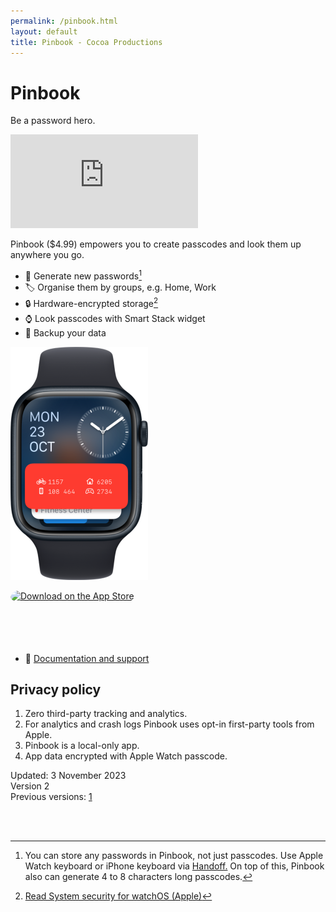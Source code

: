 ```yaml
---
permalink: /pinbook.html
layout: default
title: Pinbook - Cocoa Productions
---
```


<link rel="stylesheet" href="style/hero.css">

<h1 class="appName">Pinbook</h1>
<p class="hero">Be a password hero.</p>

<iframe class="ad" src="https://player.vimeo.com/video/880931232?badge=0&amp;autopause=0&amp;quality_selector=1&amp;player_id=0&amp;app_id=58479" frameborder="0" allow="fullscreen; picture-in-picture" title="Passcode hero."></iframe>

Pinbook ($4.99) empowers you to create passcodes and look them up anywhere you go.

- 🔢 Generate new passwords[^1]
- 🏷️ Organise them by groups, e.g. Home, Work
- 🔒 Hardware-encrypted storage[^2]
- ⌚️ Look passcodes with Smart Stack widget  
- 📁 Backup your data

<p><img class="screenshot" alt="Apple Watch Smart Stack showing Pinbook widget with 4 short passcodes." src="/images/pero-hero_2x.png" style="width: 220px; padding-bottom: 0;" /></p>

<a href="https://apps.apple.com/us/app/pero/id6452802397?itsct=apps_box_badge&amp;itscg=30200" style="display: inline-block; overflow: hidden; border-radius: 13px; width: 250px; height: 83px;"><img src="https://tools.applemediaservices.com/api/badges/download-on-the-app-store/black/en-us?size=250x83&amp;releaseDate=1699920000" alt="Download on the App Store" style="border-radius: 13px; width: 250px; height: 83px;"></a>

- 📕 [Documentation and support](/pinbook/support/)

<h2 id="privacy">Privacy policy</h2>

1. Zero third-party tracking and analytics.
2. For analytics and crash logs Pinbook uses opt-in first-party tools from Apple.
3. Pinbook is a local-only app.
4. App data encrypted with Apple Watch passcode.

Updated: 3 November 2023  
Version 2  
Previous versions: [1](https://github.com/cocoaproductions/cocoaproductions.github.io/commit/08d336383e5d6a177da1c455f94e3af05995121b)  
  
<br>
<br>

[^1]: You can store any passwords in Pinbook, not just passcodes. Use Apple Watch keyboard or iPhone keyboard via [Handoff.](https://support.apple.com/en-gb/102426) On top of this, Pinbook also can generate 4 to 8 characters long passcodes. 
[^2]: [Read System security for watchOS (Apple)](https://support.apple.com/en-gb/guide/security/secc7d85209d/web)
